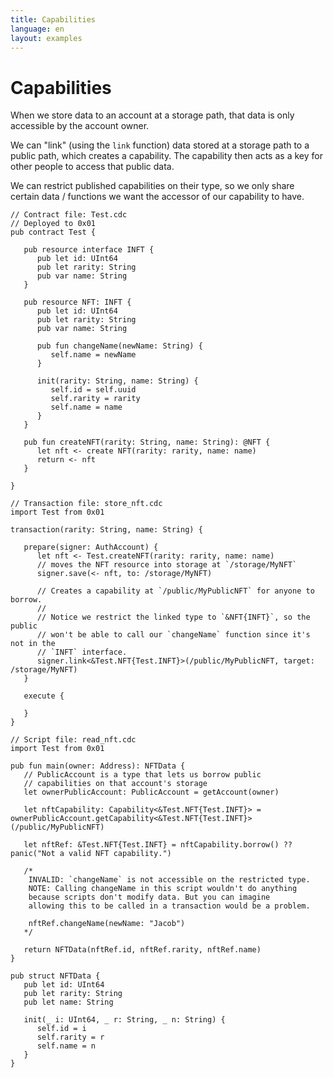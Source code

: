 ```yaml
---
title: Capabilities
language: en
layout: examples
---
```


# Capabilities

When we store data to an account at a storage path, that data is only accessible by the account owner.

We can "link" (using the `link` function) data stored at a storage path to a public path, which creates a capability. The capability then acts as a key for other people to access that public data.

We can restrict published capabilities on their type, so we only share certain data / functions we want the accessor of our capability to have.

```cadence
// Contract file: Test.cdc
// Deployed to 0x01
pub contract Test {

   pub resource interface INFT {
      pub let id: UInt64
      pub let rarity: String
      pub var name: String
   }

   pub resource NFT: INFT {
      pub let id: UInt64
      pub let rarity: String
      pub var name: String

      pub fun changeName(newName: String) {
         self.name = newName
      }
      
      init(rarity: String, name: String) {
         self.id = self.uuid
         self.rarity = rarity
         self.name = name
      }
   }

   pub fun createNFT(rarity: String, name: String): @NFT {
      let nft <- create NFT(rarity: rarity, name: name)
      return <- nft
   }

}
```

```cadence
// Transaction file: store_nft.cdc
import Test from 0x01

transaction(rarity: String, name: String) {

   prepare(signer: AuthAccount) {
      let nft <- Test.createNFT(rarity: rarity, name: name)
      // moves the NFT resource into storage at `/storage/MyNFT`
      signer.save(<- nft, to: /storage/MyNFT)

      // Creates a capability at `/public/MyPublicNFT` for anyone to borrow.
      // 
      // Notice we restrict the linked type to `&NFT{INFT}`, so the public
      // won't be able to call our `changeName` function since it's not in the
      // `INFT` interface.
      signer.link<&Test.NFT{Test.INFT}>(/public/MyPublicNFT, target: /storage/MyNFT)
   }

   execute {
      
   }
}
```

```cadence
// Script file: read_nft.cdc
import Test from 0x01

pub fun main(owner: Address): NFTData {
   // PublicAccount is a type that lets us borrow public
   // capabilities on that account's storage
   let ownerPublicAccount: PublicAccount = getAccount(owner)

   let nftCapability: Capability<&Test.NFT{Test.INFT}> = ownerPublicAccount.getCapability<&Test.NFT{Test.INFT}>(/public/MyPublicNFT)

   let nftRef: &Test.NFT{Test.INFT} = nftCapability.borrow() ?? panic("Not a valid NFT capability.")

   /*
    INVALID: `changeName` is not accessible on the restricted type.
    NOTE: Calling changeName in this script wouldn't do anything
    because scripts don't modify data. But you can imagine
    allowing this to be called in a transaction would be a problem.
   
    nftRef.changeName(newName: "Jacob")
   */

   return NFTData(nftRef.id, nftRef.rarity, nftRef.name)
}

pub struct NFTData {
   pub let id: UInt64
   pub let rarity: String
   pub let name: String

   init(_ i: UInt64, _ r: String, _ n: String) {
      self.id = i
      self.rarity = r
      self.name = n
   }
}
```
